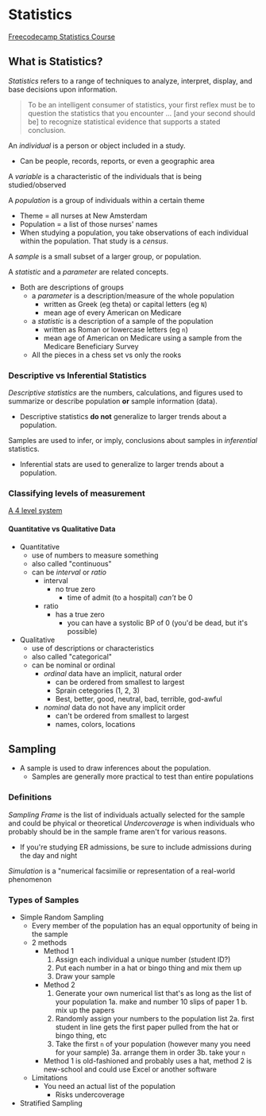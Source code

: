 # Statistics

[Freecodecamp Statistics Course](https://www.youtube.com/watch?v=xxpc-HPKN28&t=2024s)

## What is Statistics?

*Statistics* refers to a range of techniques to analyze, interpret, display, and base decisions upon information.

> To be an intelligent consumer of statistics, your first reflex must be to question the statistics that you encounter ... [and your second should be] to recognize statistical evidence that supports a stated conclusion.

An *individual* is a person or object included in a study.

- Can be people, records, reports, or even a geographic area

A *variable* is a characteristic of the individuals that is being studied/observed

A *population* is a group of individuals within a certain theme

- Theme = all nurses at New Amsterdam
- Population = a list of those nurses' names
- When studying a population, you take observations of each individual within the population. That study is a *census*.

A *sample* is a small subset of a larger group, or population.

A *statistic* and a *parameter* are related concepts.

- Both are descriptions of groups
  - a *parameter* is a description/measure of the whole population
    - written as Greek (eg theta) or capital letters (eg `N`)
    - mean age of every American on Medicare
  - a *statistic* is a description of a sample of the population
    - written as Roman or lowercase letters (eg `n`)
    - mean age of American on Medicare using a sample from the Medicare Beneficiary Survey
  - All the pieces in a chess set vs only the rooks

### Descriptive vs Inferential Statistics

*Descriptive statistics* are the numbers, calculations, and figures used to summarize or describe population **or** sample information (data).
  
- Descriptive statistics **do not** generalize to larger trends about a population.

Samples are used to infer, or imply, conclusions about samples in *inferential* statistics.

- Inferential stats are used to generalize to larger trends about a population.

### Classifying levels of measurement

[A 4 level system](https://github.com/jeremyraby/courseNotes/blob/main/courseNotes/statistics/classifyStatistics.jpg)

#### Quantitative vs Qualitative Data

- Quantitative
  - use of numbers to measure something
  - also called "continuous"
  - can be *interval* or *ratio*
    - interval
      - no true zero
        - time of admit (to a hospital) *can't* be 0
    - ratio
      - has a true zero
        - you can have a systolic BP of 0 (you'd be dead, but it's possible)
- Qualitative
  - use of descriptions or characteristics
  - also called "categorical"
  - can be nominal or ordinal
    - *ordinal* data have an implicit, natural order
      - can be ordered from smallest to largest
      - Sprain cetegories (1, 2, 3)
      - Best, better, good, neutral, bad, terrible, god-awful
    - *nominal* data do not have any implicit order
      - can't be ordered from smallest to largest
      - names, colors, locations

## Sampling

- A sample is used to draw inferences about the population.
  - Samples are generally more practical to test than entire populations

### Definitions

*Sampling Frame* is the list of individuals actually selected for the sample and could be phyical or theoretical
*Undercoverage* is when individuals who probably should be in the sample frame aren't for various reasons.
  
- If you're studying ER admissions, be sure to include admissions during the day and night

*Simulation* is a "numerical facsimilie or representation of a real-world phenomenon

### Types of Samples

- Simple Random Sampling
  - Every member of the population has an equal opportunity of being in the sample
  - 2 methods
    - Method 1
      1. Assign each individual a unique number (student ID?)
      2. Put each number in a hat or bingo thing and mix them up
      3. Draw your sample
    - Method 2
      1. Generate your own numerical list that's as long as the list of your population
        1a. make and number 10 slips of paper
      1 b. mix up the papers
      2. Randomly assign your numbers to the population list
        2a. first student in line gets the first paper pulled from the hat or bingo thing, etc
      3. Take the first `n` of your population (however many you need for your sample)
        3a. arrange them in order
        3b. take your `n`
    - Method 1 is old-fashioned and probably uses a hat, method 2 is new-school and could use Excel or another software
  - Limitations
    - You need an actual list of the population
      - Risks undercoverage
- Stratified Sampling
